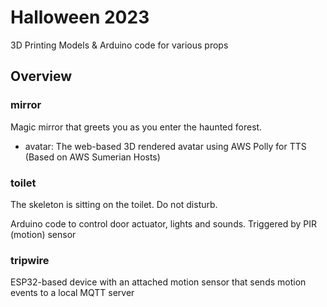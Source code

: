 # Halloween 2023
3D Printing Models & Arduino code for various props

## Overview

### mirror

Magic mirror that greets you as you enter the haunted forest.

* avatar: The web-based 3D rendered avatar using AWS Polly for TTS (Based on AWS Sumerian Hosts)

### toilet

The skeleton is sitting on the toilet. Do not disturb.

Arduino code to control door actuator, lights and sounds. Triggered by PIR (motion) sensor

### tripwire

ESP32-based device with an attached motion sensor that sends motion events to a local MQTT server